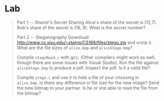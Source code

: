 Lab
==============================

> Part 1 -- Shamir's Secret Sharing
> Alice's share of the secret is (12,7).
> Bob's share of the secret is (18, 9).
> What is the secret number?
> 
> Part 2 -- Steganography
> Download http://www.cs.sjsu.edu/~stamp/CS166/files/stego.zip and unzip it.
> What are the file sizes of `alice.bmp` and `aliceStego.bmp`?
> 
> Compile `stegoRead.c` with gcc.  (Other compilers might work as well,
> though there are some issues with Visual Studio).
> Run the file against `aliceStego.bmp` to produce a pdf.
> Inspect the pdf.  Is it a valid file?
> 
> Compile `stego.c` and use it to hide a file of your choosing in `alice.bmp`.
> Is there any difference in file size for the new image?
> Send the new bitmap to your partner.
> Is he or she able to read the file from the bitmap?

